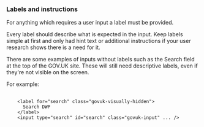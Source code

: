 ### Labels and instructions

For anything which requires a user input a label must be provided.

Every label should describe what is expected in the input. Keep labels simple at first and only had hint text or additional instructions if your user research shows there is a need for it.

There are some examples of inputs without labels such as the Search field at the top of the GOV.UK site. These will still need descriptive labels, even if they're not visible on the screen.

For example:
<pre>
  <code class="html">
    &lt;label for="search" class="govuk-visually-hidden">
      Search DWP
    &lt;/label>
    &lt;input type="search" id="search" class="govuk-input" ... />
  </code>
</pre>
